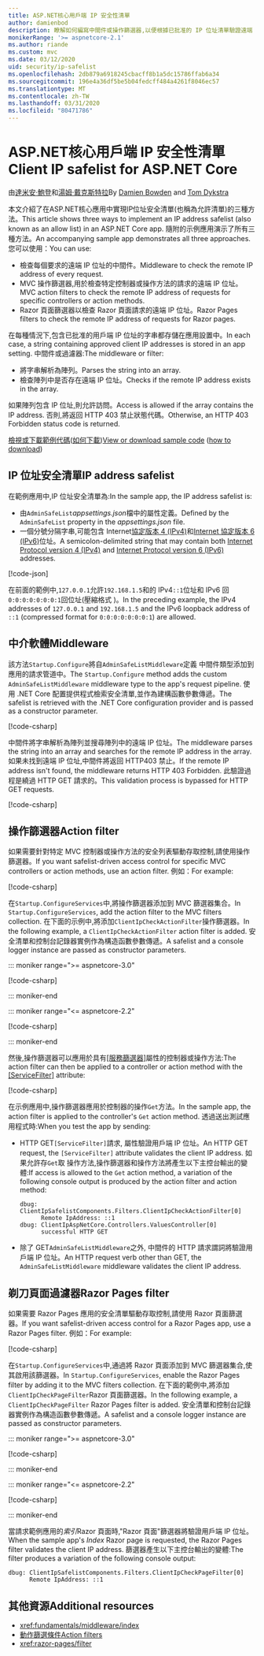 ```yaml
---
title: ASP.NET核心用戶端 IP 安全性清單
author: damienbod
description: 瞭解如何編寫中間件或操作篩選器,以便根據已批准的 IP 位址清單驗證遠端 IP 位址。
monikerRange: '>= aspnetcore-2.1'
ms.author: riande
ms.custom: mvc
ms.date: 03/12/2020
uid: security/ip-safelist
ms.openlocfilehash: 2db879a6918245cbacff8b1a5dc15786ffab6a34
ms.sourcegitcommit: 196e4a36df5be5b04fedcff484a4261f8046ec57
ms.translationtype: MT
ms.contentlocale: zh-TW
ms.lasthandoff: 03/31/2020
ms.locfileid: "80471786"
---
```

# <a name="client-ip-safelist-for-aspnet-core"></a><span data-ttu-id="9e901-103">ASP.NET核心用戶端 IP 安全性清單</span><span class="sxs-lookup"><span data-stu-id="9e901-103">Client IP safelist for ASP.NET Core</span></span>

<span data-ttu-id="9e901-104">由[達米安·鮑登](https://twitter.com/damien_bod)和[湯姆·戴克斯特拉](https://github.com/tdykstra)</span><span class="sxs-lookup"><span data-stu-id="9e901-104">By [Damien Bowden](https://twitter.com/damien_bod) and [Tom Dykstra](https://github.com/tdykstra)</span></span>
 
<span data-ttu-id="9e901-105">本文介紹了在ASP.NET核心應用中實現IP位址安全清單(也稱為允許清單)的三種方法。</span><span class="sxs-lookup"><span data-stu-id="9e901-105">This article shows three ways to implement an IP address safelist (also known as an allow list) in an ASP.NET Core app.</span></span> <span data-ttu-id="9e901-106">隨附的示例應用演示了所有三種方法。</span><span class="sxs-lookup"><span data-stu-id="9e901-106">An accompanying sample app demonstrates all three approaches.</span></span> <span data-ttu-id="9e901-107">您可以使用：</span><span class="sxs-lookup"><span data-stu-id="9e901-107">You can use:</span></span>

* <span data-ttu-id="9e901-108">檢查每個要求的遠端 IP 位址的中間件。</span><span class="sxs-lookup"><span data-stu-id="9e901-108">Middleware to check the remote IP address of every request.</span></span>
* <span data-ttu-id="9e901-109">MVC 操作篩選器,用於檢查特定控制器或操作方法的請求的遠端 IP 位址。</span><span class="sxs-lookup"><span data-stu-id="9e901-109">MVC action filters to check the remote IP address of requests for specific controllers or action methods.</span></span>
* <span data-ttu-id="9e901-110">Razor 頁面篩選器以檢查 Razor 頁面請求的遠端 IP 位址。</span><span class="sxs-lookup"><span data-stu-id="9e901-110">Razor Pages filters to check the remote IP address of requests for Razor pages.</span></span>

<span data-ttu-id="9e901-111">在每種情況下,包含已批准的用戶端 IP 位址的字串都存儲在應用設置中。</span><span class="sxs-lookup"><span data-stu-id="9e901-111">In each case, a string containing approved client IP addresses is stored in an app setting.</span></span> <span data-ttu-id="9e901-112">中間件或過濾器:</span><span class="sxs-lookup"><span data-stu-id="9e901-112">The middleware or filter:</span></span>

* <span data-ttu-id="9e901-113">將字串解析為陣列。</span><span class="sxs-lookup"><span data-stu-id="9e901-113">Parses the string into an array.</span></span> 
* <span data-ttu-id="9e901-114">檢查陣列中是否存在遠端 IP 位址。</span><span class="sxs-lookup"><span data-stu-id="9e901-114">Checks if the remote IP address exists in the array.</span></span>

<span data-ttu-id="9e901-115">如果陣列包含 IP 位址,則允許訪問。</span><span class="sxs-lookup"><span data-stu-id="9e901-115">Access is allowed if the array contains the IP address.</span></span> <span data-ttu-id="9e901-116">否則,將返回 HTTP 403 禁止狀態代碼。</span><span class="sxs-lookup"><span data-stu-id="9e901-116">Otherwise, an HTTP 403 Forbidden status code is returned.</span></span>

<span data-ttu-id="9e901-117">[檢視或下載範例代碼](https://github.com/dotnet/AspNetCore.Docs/tree/master/aspnetcore/security/ip-safelist/samples)([如何下載](xref:index#how-to-download-a-sample))</span><span class="sxs-lookup"><span data-stu-id="9e901-117">[View or download sample code](https://github.com/dotnet/AspNetCore.Docs/tree/master/aspnetcore/security/ip-safelist/samples) ([how to download](xref:index#how-to-download-a-sample))</span></span>

## <a name="ip-address-safelist"></a><span data-ttu-id="9e901-118">IP 位址安全清單</span><span class="sxs-lookup"><span data-stu-id="9e901-118">IP address safelist</span></span>

<span data-ttu-id="9e901-119">在範例應用中,IP 位址安全清單為:</span><span class="sxs-lookup"><span data-stu-id="9e901-119">In the sample app, the IP address safelist is:</span></span>

* <span data-ttu-id="9e901-120">由`AdminSafeList`*appsettings.json*檔中的屬性定義。</span><span class="sxs-lookup"><span data-stu-id="9e901-120">Defined by the `AdminSafeList` property in the *appsettings.json* file.</span></span>
* <span data-ttu-id="9e901-121">一個分號分隔字串,可能包含 Internet[協定版本 4 (IPv4)](https://wikipedia.org/wiki/IPv4)和[Internet 協定版本 6 (IPv6)](https://wikipedia.org/wiki/IPv6)位址。</span><span class="sxs-lookup"><span data-stu-id="9e901-121">A semicolon-delimited string that may contain both [Internet Protocol version 4 (IPv4)](https://wikipedia.org/wiki/IPv4) and [Internet Protocol version 6 (IPv6)](https://wikipedia.org/wiki/IPv6) addresses.</span></span>

[!code-json[](ip-safelist/samples/3.x/ClientIpAspNetCore/appsettings.json?range=1-3&highlight=2)]

<span data-ttu-id="9e901-122">在前面的範例中,`127.0.0.1`允許`192.168.1.5`和的 IPv4`::1`位址和 IPv6 回`0:0:0:0:0:0:0:1`回位址(壓縮格式 )。</span><span class="sxs-lookup"><span data-stu-id="9e901-122">In the preceding example, the IPv4 addresses of `127.0.0.1` and `192.168.1.5` and the IPv6 loopback address of `::1` (compressed format for `0:0:0:0:0:0:0:1`) are allowed.</span></span>

## <a name="middleware"></a><span data-ttu-id="9e901-123">中介軟體</span><span class="sxs-lookup"><span data-stu-id="9e901-123">Middleware</span></span>

<span data-ttu-id="9e901-124">該方法`Startup.Configure`將自`AdminSafeListMiddleware`定義 中間件類型添加到應用的請求管道中。</span><span class="sxs-lookup"><span data-stu-id="9e901-124">The `Startup.Configure` method adds the custom `AdminSafeListMiddleware` middleware type to the app's request pipeline.</span></span> <span data-ttu-id="9e901-125">使用 .NET Core 配置提供程式檢索安全清單,並作為建構函數參數傳遞。</span><span class="sxs-lookup"><span data-stu-id="9e901-125">The safelist is retrieved with the .NET Core configuration provider and is passed as a constructor parameter.</span></span>

[!code-csharp[](ip-safelist/samples/3.x/ClientIpAspNetCore/Startup.cs?name=snippet_ConfigureAddMiddleware)]

<span data-ttu-id="9e901-126">中間件將字串解析為陣列並搜尋陣列中的遠端 IP 位址。</span><span class="sxs-lookup"><span data-stu-id="9e901-126">The middleware parses the string into an array and searches for the remote IP address in the array.</span></span> <span data-ttu-id="9e901-127">如果未找到遠端 IP 位址,中間件將返回 HTTP403 禁止。</span><span class="sxs-lookup"><span data-stu-id="9e901-127">If the remote IP address isn't found, the middleware returns HTTP 403 Forbidden.</span></span> <span data-ttu-id="9e901-128">此驗證過程是繞過 HTTP GET 請求的。</span><span class="sxs-lookup"><span data-stu-id="9e901-128">This validation process is bypassed for HTTP GET requests.</span></span>

[!code-csharp[](ip-safelist/samples/Shared/ClientIpSafelistComponents/Middlewares/AdminSafeListMiddleware.cs?name=snippet_ClassOnly)]

## <a name="action-filter"></a><span data-ttu-id="9e901-129">操作篩選器</span><span class="sxs-lookup"><span data-stu-id="9e901-129">Action filter</span></span>

<span data-ttu-id="9e901-130">如果需要針對特定 MVC 控制器或操作方法的安全列表驅動存取控制,請使用操作篩選器。</span><span class="sxs-lookup"><span data-stu-id="9e901-130">If you want safelist-driven access control for specific MVC controllers or action methods, use an action filter.</span></span> <span data-ttu-id="9e901-131">例如：</span><span class="sxs-lookup"><span data-stu-id="9e901-131">For example:</span></span>

[!code-csharp[](ip-safelist/samples/Shared/ClientIpSafelistComponents/Filters/ClientIpCheckActionFilter.cs?name=snippet_ClassOnly)]

<span data-ttu-id="9e901-132">在`Startup.ConfigureServices`中,將操作篩選器添加到 MVC 篩選器集合。</span><span class="sxs-lookup"><span data-stu-id="9e901-132">In `Startup.ConfigureServices`, add the action filter to the MVC filters collection.</span></span> <span data-ttu-id="9e901-133">在下面的示例中,將添加`ClientIpCheckActionFilter`操作篩選器。</span><span class="sxs-lookup"><span data-stu-id="9e901-133">In the following example, a `ClientIpCheckActionFilter` action filter is added.</span></span> <span data-ttu-id="9e901-134">安全清單和控制台記錄器實例作為構造函數參數傳遞。</span><span class="sxs-lookup"><span data-stu-id="9e901-134">A safelist and a console logger instance are passed as constructor parameters.</span></span>

::: moniker range=">= aspnetcore-3.0"

[!code-csharp[](ip-safelist/samples/3.x/ClientIpAspNetCore/Startup.cs?name=snippet_ConfigureServicesActionFilter)]

::: moniker-end

::: moniker range="<= aspnetcore-2.2"

[!code-csharp[](ip-safelist/samples/2.x/ClientIpAspNetCore/Startup.cs?name=snippet_ConfigureServicesActionFilter)]

::: moniker-end

<span data-ttu-id="9e901-135">然後,操作篩選器可以應用於具有[[服務篩選器]](xref:Microsoft.AspNetCore.Mvc.ServiceFilterAttribute)屬性的控制器或操作方法:</span><span class="sxs-lookup"><span data-stu-id="9e901-135">The action filter can then be applied to a controller or action method with the [[ServiceFilter]](xref:Microsoft.AspNetCore.Mvc.ServiceFilterAttribute) attribute:</span></span>

[!code-csharp[](ip-safelist/samples/3.x/ClientIpAspNetCore/Controllers/ValuesController.cs?name=snippet_ActionFilter&highlight=1)]

<span data-ttu-id="9e901-136">在示例應用中,操作篩選器應用於控制器的操作`Get`方法。</span><span class="sxs-lookup"><span data-stu-id="9e901-136">In the sample app, the action filter is applied to the controller's `Get` action method.</span></span> <span data-ttu-id="9e901-137">透過送出測試應用程式時:</span><span class="sxs-lookup"><span data-stu-id="9e901-137">When you test the app by sending:</span></span>

* <span data-ttu-id="9e901-138">HTTP GET`[ServiceFilter]`請求, 屬性驗證用戶端 IP 位址。</span><span class="sxs-lookup"><span data-stu-id="9e901-138">An HTTP GET request, the `[ServiceFilter]` attribute validates the client IP address.</span></span> <span data-ttu-id="9e901-139">如果允許存`Get`取 操作方法,操作篩選器和操作方法將產生以下主控台輸出的變體:</span><span class="sxs-lookup"><span data-stu-id="9e901-139">If access is allowed to the `Get` action method, a variation of the following console output is produced by the action filter and action method:</span></span>

    ```
    dbug: ClientIpSafelistComponents.Filters.ClientIpCheckActionFilter[0]
          Remote IpAddress: ::1
    dbug: ClientIpAspNetCore.Controllers.ValuesController[0]
          successful HTTP GET    
    ```

* <span data-ttu-id="9e901-140">除了 GET`AdminSafeListMiddleware`之外, 中間件的 HTTP 請求謂詞將驗證用戶端 IP 位址。</span><span class="sxs-lookup"><span data-stu-id="9e901-140">An HTTP request verb other than GET, the `AdminSafeListMiddleware` middleware validates the client IP address.</span></span>

## <a name="razor-pages-filter"></a><span data-ttu-id="9e901-141">剃刀頁面過濾器</span><span class="sxs-lookup"><span data-stu-id="9e901-141">Razor Pages filter</span></span>

<span data-ttu-id="9e901-142">如果需要 Razor Pages 應用的安全清單驅動存取控制,請使用 Razor 頁面篩選器。</span><span class="sxs-lookup"><span data-stu-id="9e901-142">If you want safelist-driven access control for a Razor Pages app, use a Razor Pages filter.</span></span> <span data-ttu-id="9e901-143">例如：</span><span class="sxs-lookup"><span data-stu-id="9e901-143">For example:</span></span>

[!code-csharp[](ip-safelist/samples/Shared/ClientIpSafelistComponents/Filters/ClientIpCheckPageFilter.cs?name=snippet_ClassOnly)]

<span data-ttu-id="9e901-144">在`Startup.ConfigureServices`中,通過將 Razor 頁面添加到 MVC 篩選器集合,使其啟用該篩選器。</span><span class="sxs-lookup"><span data-stu-id="9e901-144">In `Startup.ConfigureServices`, enable the Razor Pages filter by adding it to the MVC filters collection.</span></span> <span data-ttu-id="9e901-145">在下面的範例中,將添加`ClientIpCheckPageFilter`Razor 頁面篩選器。</span><span class="sxs-lookup"><span data-stu-id="9e901-145">In the following example, a `ClientIpCheckPageFilter` Razor Pages filter is added.</span></span> <span data-ttu-id="9e901-146">安全清單和控制台記錄器實例作為構造函數參數傳遞。</span><span class="sxs-lookup"><span data-stu-id="9e901-146">A safelist and a console logger instance are passed as constructor parameters.</span></span>

::: moniker range=">= aspnetcore-3.0"

[!code-csharp[](ip-safelist/samples/3.x/ClientIpAspNetCore/Startup.cs?name=snippet_ConfigureServicesPageFilter)]

::: moniker-end

::: moniker range="<= aspnetcore-2.2"

[!code-csharp[](ip-safelist/samples/2.x/ClientIpAspNetCore/Startup.cs?name=snippet_ConfigureServicesPageFilter)]

::: moniker-end

<span data-ttu-id="9e901-147">當請求範例應用的*索引*Razor 頁面時,"Razor 頁面"篩選器將驗證用戶端 IP 位址。</span><span class="sxs-lookup"><span data-stu-id="9e901-147">When the sample app's *Index* Razor page is requested, the Razor Pages filter validates the client IP address.</span></span> <span data-ttu-id="9e901-148">篩選器產生以下主控台輸出的變體:</span><span class="sxs-lookup"><span data-stu-id="9e901-148">The filter produces a variation of the following console output:</span></span>

```
dbug: ClientIpSafelistComponents.Filters.ClientIpCheckPageFilter[0]
      Remote IpAddress: ::1
```

## <a name="additional-resources"></a><span data-ttu-id="9e901-149">其他資源</span><span class="sxs-lookup"><span data-stu-id="9e901-149">Additional resources</span></span>

* <xref:fundamentals/middleware/index>
* [<span data-ttu-id="9e901-150">動作篩選條件</span><span class="sxs-lookup"><span data-stu-id="9e901-150">Action filters</span></span>](xref:mvc/controllers/filters#action-filters)
* <xref:razor-pages/filter>
